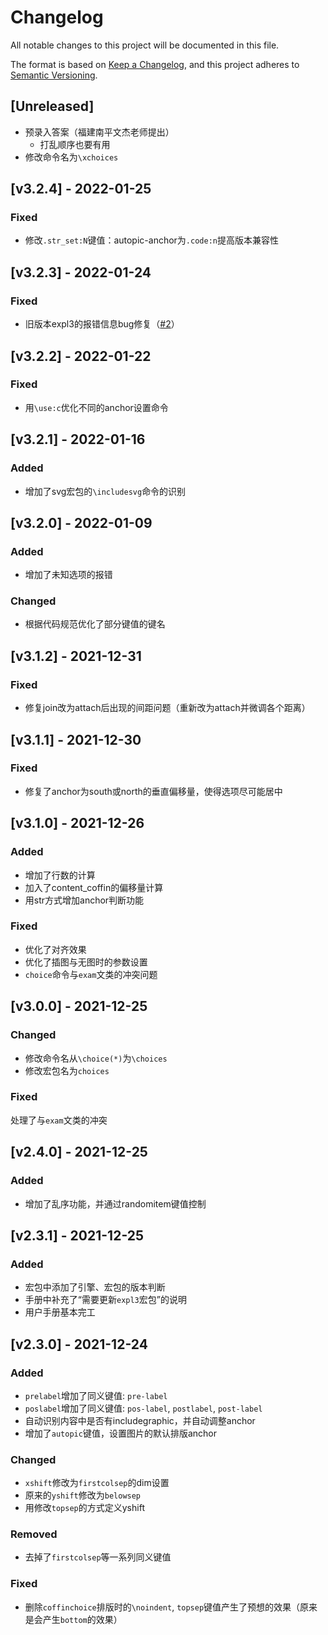 # Changelog

All notable changes to this project will be documented in this file.

The format is based on [Keep a Changelog](https://keepachangelog.com/en/1.0.0/),
and this project adheres to [Semantic Versioning](https://semver.org/spec/v2.0.0.html).

## [Unreleased]
- 预录入答案（福建南平文杰老师提出）
  - 打乱顺序也要有用
- 修改命令名为`\xchoices`

## [v3.2.4] - 2022-01-25
### Fixed
- 修改`.str_set:N`键值：autopic-anchor为`.code:n`提高版本兼容性

## [v3.2.3] - 2022-01-24
### Fixed
- 旧版本expl3的报错信息bug修复（[#2](https://github.com/xkwxdyy/choices-l3/issues/2)）

## [v3.2.2] - 2022-01-22
### Fixed
- 用`\use:c`优化不同的anchor设置命令

## [v3.2.1] - 2022-01-16
### Added
- 增加了svg宏包的`\includesvg`命令的识别

## [v3.2.0] - 2022-01-09
### Added
- 增加了未知选项的报错

### Changed
- 根据代码规范优化了部分键值的键名

## [v3.1.2] - 2021-12-31
### Fixed
- 修复join改为attach后出现的间距问题（重新改为attach并微调各个距离）

## [v3.1.1] - 2021-12-30
### Fixed
- 修复了anchor为south或north的垂直偏移量，使得选项尽可能居中

## [v3.1.0] - 2021-12-26
### Added
- 增加了行数的计算
- 加入了content_coffin的偏移量计算
- 用str方式增加anchor判断功能

### Fixed
- 优化了对齐效果
- 优化了插图与无图时的参数设置
- `choice`命令与`exam`文类的冲突问题

## [v3.0.0] - 2021-12-25
### Changed
- 修改命令名从`\choice(*)`为`\choices`
- 修改宏包名为`choices`

### Fixed
处理了与`exam`文类的冲突

## [v2.4.0] - 2021-12-25
### Added
- 增加了乱序功能，并通过randomitem键值控制

## [v2.3.1] - 2021-12-25
### Added
- 宏包中添加了引擎、宏包的版本判断
- 手册中补充了“需要更新`expl3`宏包”的说明
- 用户手册基本完工

## [v2.3.0] - 2021-12-24


### Added
- `prelabel`增加了同义键值: `pre-label`
- `poslabel`增加了同义键值: `pos-label`, `postlabel`, `post-label`
- 自动识别内容中是否有includegraphic，并自动调整anchor
- 增加了`autopic`键值，设置图片的默认排版anchor

### Changed
- `xshift`修改为`firstcolsep`的dim设置
- 原来的`yshift`修改为`belowsep`
- 用修改`topsep`的方式定义yshift

### Removed
- 去掉了`firstcolsep`等一系列同义键值


### Fixed
- 删除`coffinchoice`排版时的`\noindent`, `topsep`键值产生了预想的效果（原来是会产生`bottom`的效果）
